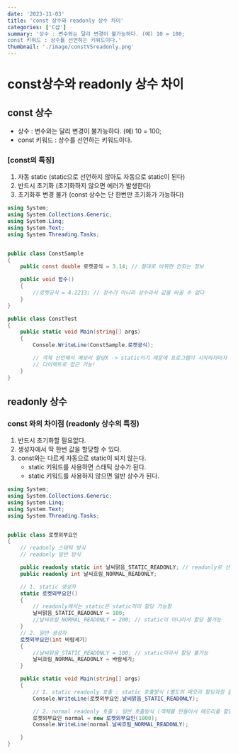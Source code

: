 ```yaml
---
date: '2023-11-03'
title: 'const 상수와 readonly 상수 차이'
categories: ['C샵']
summary: '상수 : 변수와는 달리 변경이 불가능하다. (예) 10 = 100;
const 키워드 : 상수를 선언하는 키워드이다.'
thumbnail: './image/constVSreadonly.png'
---
```


# const상수와 readonly 상수 차이

## const 상수

- 상수 : 변수와는 달리 변경이 불가능하다. (예) 10 = 100;
- const 키워드 : 상수를 선언하는 키워드이다.

### [const의 특징]

1. 자동 static (static으로 선언하지 않아도 자동으로 static이 된다)
2. 반드시 초기화 (초기화하지 않으면 에러가 발생한다)
3. 초기화후 변경 불가 (const 상수는 단 한번만 초기화가 가능하다)

```csharp
using System;
using System.Collections.Generic;
using System.Linq;
using System.Text;
using System.Threading.Tasks;


public class ConstSample
{
    public const double 로켓공식 = 3.14; // 절대로 바뀌면 안되는 정보

    public void 함수()
    {
        //로켓공식 = 4.2213; // 정수가 아니라 상수라서 값을 바꿀 수 없다
    }
}

public class ConstTest
{
    public static void Main(string[] args)
    {
        Console.WriteLine(ConstSample.로켓공식);

        // 객체 선언해서 메모리 할당X -> static이기 때문에 프로그램이 시작하자마자 바로 메모리가 할당되므로
        // 다이렉트로 접근 가능!
    }
}
```

## readonly 상수

### const 와의 차이점 (readonly 상수의 특징)

1. 반드시 초기화할 필요없다.
2. 생성자에서 딱 한번 값을 할당할 수 있다.
3. const와는 다르게 자동으로 static이 되지 않는다.
   - static 키워드를 사용하면 스태틱 상수가 된다.
   - static 키워드를 사용하지 않으면 일반 상수가 된다.

```csharp
using System;
using System.Collections.Generic;
using System.Linq;
using System.Text;
using System.Threading.Tasks;


public class 로켓외부요인
{
    // readonly 스태틱 방식
    // readonly 일반 방식

    public readonly static int 날씨맑음_STATIC_READONLY; // readonly로 선언한 상수 : 초기화를 안시켜도 에러가 안남
    public readonly int 날씨흐림_NORMAL_READONLY;

    // 1. static 생성자
    static 로켓외부요인()
    {
        // readonly에서는 static은 static끼리 할당 가능함
        날씨맑음_STATIC_READONLY = 100;
        //날씨흐림_NORMAL_READONLY = 200; // static이 아니라서 할당 불가능
    }
    // 2. 일반 생성자
    로켓외부요인(int 바람세기)
    {
        //날씨맑음_STATIC_READONLY = 100; // static이라서 할당 불가능
        날씨흐림_NORMAL_READONLY = 바람세기;
    }

    public static void Main(string[] args)
    {
        // 1. static readonly 호출 : static 호출방식 (별도의 메모리 할당과정 없이 바로 사용)
        Console.WriteLine(로켓외부요인.날씨맑음_STATIC_READONLY);

        // 2. normal readonly 호출 : 일반 호출방식 (객체를 만들어서 메모리를 할당한 뒤에 사용 가능)
        로켓외부요인 normal = new 로켓외부요인(1000);
        Console.WriteLine(normal.날씨흐림_NORMAL_READONLY);

    }
}
```
